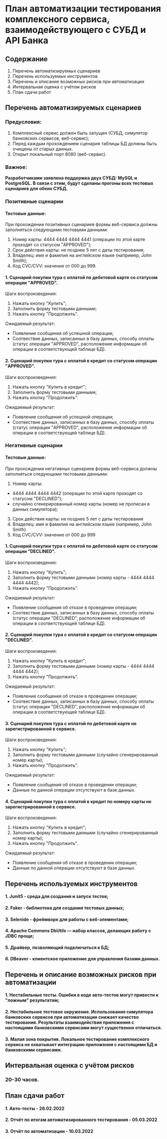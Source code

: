 # План автоматизации тестирования комплексного сервиса, взаимодействующего с СУБД и API Банка

## Содержание
1. Перечень автоматизируемых сценариев
2. Перечень используемых инструментов
3. Перечень и описание возможных рисков при автоматизации
4. Интервальная оценка с учётом рисков
5. План сдачи работ

## Перечень автоматизируемых сценариев

### Предусловия:
1. Комплексный сервис должен быть запущен (СУБД, симулятор банковских сервисов, веб-сервис);
2. Перед каждым прохождением сценария таблицы БД должны быть очищены от старых данных.
3. Открыт локальный порт 8080 (веб-сервис).

### Важное: 
**Разработчиками заявлена поддержка двух СУБД: MySQL и PostgreSQL. В связи с этим, будут сделаны прогоны всех тестовых сценариев для обеих СУБД.**

### Позитивные сценарии
#### Тестовые данные:
При прохождении позитивных сценариев формы веб-сервиса должны заполняться следующими тестовыми данными:
1. Номер карты: 4444 4444 4444 4441 (операции по этой карте проходят со статусом "APPROVED");
2. Срок действия карты: не позднее 5 лет с даты тестирования;
3. Владелец: имя и фамилия на английском языке (например, John Smith);
4. Код CVC/CVV: значение от 000 до 999.

#### 1. Сценарий покупки тура с оплатой по дебетовой карте со статусом операции "APPROVED".
Шаги воспроизведения:
1. Нажать кнопку "Купить";
2. Заполнить форму тестовыми данными;
3. Нажать кнопку "Продолжить".

Ожидаемый результат:
- Появление сообщения об успешной операции;
- Соотвествие данных, записанных в базу данных, способу оплаты (статус операции "APPROVED", расположение информации об операции в соответствующей таблице БД).

#### 2. Сценарий покупки тура с оплатой в кредит со статусом операции "APPROVED".
Шаги воспроизведения:
1. Нажать кнопку "Купить в кредит";
2. Заполнить форму тестовыми данными;
3. Нажать кнопку "Продолжить".

Ожидаемый результат:
- Появление сообщения об успешной операции;
- Соотвествие данных, записанных в базу данных, способу оплаты (статус операции "APPROVED", расположение информации об операции в соответствующей таблице БД).

### Негативные сценарии
#### Тестовые данные:
При прохождении негативных сценариев формы веб-сервиса должны заполняться следующими тестовыми данными:
1. Номер карты:
- 4444 4444 4444 4442 (операции по этой карте проходят со статусом "DECLINED");
- случайно сгенерированный номер карты (номер не прописан в данных симулятора);
3. Срок действия карты: не позднее 5 лет с даты тестирования
4. Владелец: имя и фамилия на английском языке (например, John Smith)
5. Код CVC/CVV: значение от 000 до 999

#### 1. Сценарий покупки тура с оплатой по дебетовой карте со статусом операции "DECLINED".
Шаги воспроизведения:
1. Нажать кнопку "Купить";
2. Заполнить форму тестовыми данными (номер карты - 4444 4444 4444 4442);
3. Нажать кнопку "Продолжить".

Ожидаемый результат:
- Появление сообщения об отказе в проведении операции;
- Соотвествие данных, записанных в базу данных, способу оплаты (статус операции "DECLINED", расположение информации об операции в соответствующей таблице БД).

#### 2. Сценарий покупки тура с оплатой в кредит со статусом операции "DECLINED".
Шаги воспроизведения:
1. Нажать кнопку "Купить в кредит";
2. Заполнить форму тестовыми данными (номер карты - 4444 4444 4444 4442);
3. Нажать кнопку "Продолжить".

Ожидаемый результат:
- Появление сообщения об отказе в проведении операции;
- Соотвествие данных, записанных в базу данных, способу оплаты (статус операции "DECLINED", расположение информации об операции в соответствующей таблице БД).

#### 3. Сценарий покупки тура с оплатой по дебетовой карте не зарегистрированной в сервисе.
Шаги воспроизведения:
1. Нажать кнопку "Купить";
2. Заполнить форму тестовыми данными (случайно сгенерированный номер карты);
3. Нажать кнопку "Продолжить".

Ожидаемый результат:
- Появление сообщения об отказе в проведении операции;
- Данные по данной операции отсутствуют в базе данных.

#### 4. Сценарий покупки тура с оплатой в кредит по номеру карты не зарегистрированной в сервисе.
Шаги воспроизведения:
1. Нажать кнопку "Купить в кредит";
2. Заполнить форму тестовыми данными (случайно сгенерированный номер карты);
3. Нажать кнопку "Продолжить".

Ожидаемый результат:
- Появление сообщения об отказе в проведении операции;
- Данные по данной операции отсутствуют в базе данных.

## Перечень используемых инструментов
#### 1. Junit5 - среда для создания и запуск тестов;
#### 2. Faker - библиотека для создания тестовых данных;
#### 3. Selenide - фреймворк для работы с веб-элементами;
#### 4. Apache Commons DbUtils — набор классов, делающих работу с JDBC проще;
#### 5. Драйвер, позволяющий подключаться к БД;
#### 6. DBeaver - клиентское приложение для управления базами данных.

## Перечень и описание возможных рисков при автоматизации
#### 1. Нестабильные тесты. Ошибки в коде авто-тестов могут привести к "ложным" результатам;
#### 2. Нестабильное тестовое окружение. Использование симулятора банковских сервисов при автоматизации снижает качество тестирования. Результаты взаимодействия приложения с настоящими банковскими сервисами могут существенно отличаться.
#### 3. Малая зона покрытия. Локальное тестирование комплексного сервиса не охватывает интеграцию приложения с настоящими БД и банковскими сервисами.

## Интервальная оценка с учётом рисков
### 20-30 часов.

## План сдачи работ
#### 1. Авто-тесты - 28.02.2022
#### 2. Отчёт по итогам автоматизированного тестирования - 05.03.2022
#### 3. Отчёт по автоматизации - 10.03.2022